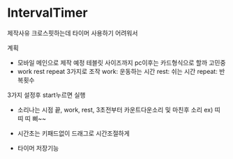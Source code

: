 # IntervalTimer


제작사유
크로스핏하는데 타이머 사용하기 어려워서


계획
* 모바일 메인으로 제작 예정 테블릿 사이즈까지 pc이후는 카드형식으로 할까 고민중
* work rest repeat 3가지로 조작
work: 운동하는 시간
rest: 쉬는 시간
repeat: 반복횟수

3가지 설정후  start누르면 실행


 - 소리나는 시점
끝, work, rest, 3초전부터 카운트다운소리 및 마친후 소리
ex) 띠 띠 띠 삐~~

 - 시간초는 키패드없이 드래그로 시간조절하게



 - 타이머 저장기능


